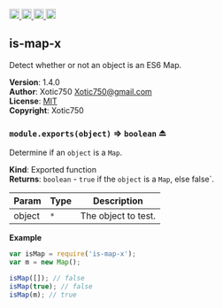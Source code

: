 <a href="https://travis-ci.org/Xotic750/is-map-x"
   title="Travis status">
<img
   src="https://travis-ci.org/Xotic750/is-map-x.svg?branch=master"
   alt="Travis status" height="18"/>
</a>
<a href="https://david-dm.org/Xotic750/is-map-x"
   title="Dependency status">
<img src="https://david-dm.org/Xotic750/is-map-x.svg"
   alt="Dependency status" height="18"/>
</a>
<a href="https://david-dm.org/Xotic750/is-map-x#info=devDependencies"
   title="devDependency status">
<img src="https://david-dm.org/Xotic750/is-map-x/dev-status.svg"
   alt="devDependency status" height="18"/>
</a>
<a href="https://badge.fury.io/js/is-map-x" title="npm version">
<img src="https://badge.fury.io/js/is-map-x.svg"
   alt="npm version" height="18"/>
</a>
<a name="module_is-map-x"></a>

## is-map-x
Detect whether or not an object is an ES6 Map.

**Version**: 1.4.0  
**Author**: Xotic750 <Xotic750@gmail.com>  
**License**: [MIT](&lt;https://opensource.org/licenses/MIT&gt;)  
**Copyright**: Xotic750  
<a name="exp_module_is-map-x--module.exports"></a>

### `module.exports(object)` ⇒ <code>boolean</code> ⏏
Determine if an `object` is a `Map`.

**Kind**: Exported function  
**Returns**: <code>boolean</code> - `true` if the `object` is a `Map`,
 else false`.  

| Param | Type | Description |
| --- | --- | --- |
| object | <code>\*</code> | The object to test. |

**Example**  
```js
var isMap = require('is-map-x');
var m = new Map();

isMap([]); // false
isMap(true); // false
isMap(m); // true
```
